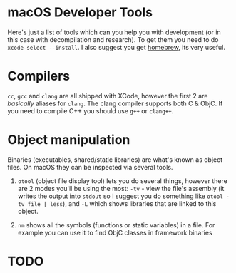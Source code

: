 # macOS Developer Tools
Here's just a list of tools which can you help you with development (or in this case with decompilation and research).
To get them you need to do `xcode-select --install`.
I also suggest you get [homebrew](https://brew.sh), its very useful.

# Compilers
`cc`, `gcc` and `clang` are all shipped with XCode, however the first 2 are _basically_ aliases for `clang`. 
The clang compiler supports both C & ObjC. If you need to compile C++ you should use `g++` or `clang++`.

# Object manipulation
Binaries (executables, shared/static libraries) are what's known as object files. On macOS they can be inspected via several tools.

1. `otool` (object file display tool) lets you do several things, however there are 2 modes you'll be using the most: `-tv` - view the file's assembly (it writes the output into `stdout` so I suggest you do something like `otool -tv file | less`), and `-L` which shows libraries that are linked to this object.

2. `nm` shows all the symbols (functions or static variables) in a file. For example you can use it to find ObjC classes in framework binaries

# TODO
